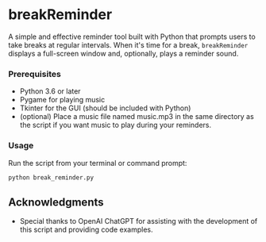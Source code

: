 # breakReminder

A simple and effective reminder tool built with Python that prompts users to take breaks at regular intervals. When it's time for a break, `breakReminder` displays a full-screen window and, optionally, plays a reminder sound.

### Prerequisites

- Python 3.6 or later
- Pygame for playing music
- Tkinter for the GUI (should be included with Python)
- (optional) Place a music file named music.mp3 in the same directory as the script if you want music to play during your reminders.

### Usage
Run the script from your terminal or command prompt:
```sh
python break_reminder.py
```

## Acknowledgments

- Special thanks to OpenAI ChatGPT for assisting with the development of this script and providing code examples.
